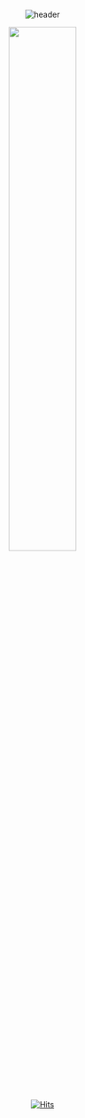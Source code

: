 <div align="center">
<br><br><br>

![header](https://capsule-render.vercel.app/api?type=waving&color=918FE0&height=300&section=header&text=Ka%20Jun%20Young&fontSize=90&animation=fadeIn&fontAlignY=38&desc=Web%20Back-End%20Developer&descAlignY=51&descAlign=62)
 
<a href="https://github.com/anuraghazra/github-readme-stats">
  <img src="https://github-readme-stats.vercel.app/api?username=Jwhyee&show_icons=true&theme=material-palenight&hide_border=true&bg_color=20232a&icon_color=E3E3E3A8&text_color=fff&title_color=918FE0" width=49.2% />
</a>
<!-- <a href="https://github.com/ashutosh00710/github-readme-activity-graph">
<img src="https://activity-graph.herokuapp.com/graph?username=Jwhyee&theme=react-dark&bg_color=20232a&hide_border=true&line=8A87D0&color=918FE0" width=98%/>
</a> -->

[![Hits](https://hits.seeyoufarm.com/api/count/incr/badge.svg?url=https%3A%2F%2Fgithub.com%2FJwhyee&count_bg=%23EFF342&title_bg=%23272724&icon=dev-dot-to.svg&icon_color=%23E7E7E7&title=hits&edge_flat=false)](https://hits.seeyoufarm.com)

</div>


<!-- <div align="center">

## 🔥 Ka Jun Young 🔥

[![Solved.ac
프로필](http://mazassumnida.wtf/api/v2/generate_badge?boj=jwhy)](https://solved.ac/jwhy)

![Jwhyee's GitHub stats](https://github-readme-stats.vercel.app/api?username=Jwhyee&show_icons=true&theme=basic)

<a href="https://opgc.me/#/users/Jwhyee" target="_blank"><img src="https://api.opgc.me/githubs/users/Jwhyee/tag/?theme=basic" /></a>

</div>
 -->
